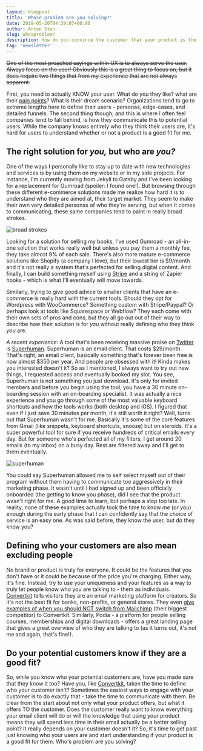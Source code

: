 ```yaml
---
layout: blogpost
title: 'Whose problem are you solving?'
date: 2019-05-20T04:39:07+00:00
author: Anton Sten
slug: whosproblem/
description: How do you convince the customer that your product is the right fit for THEM? Communication, honesty, and knowing your user.
tag: 'newsletter'
---
```


~~One of the most preached sayings within UX is to always serve the user. Always focus on the user! Obviously this is a great thing to focus on, but it does require two things that from my experience that are not always apparent.~~

First, you need to actually KNOW your user. What do you they like? what are their [pain points](https://www.antonsten.com/understanding-pain-dream-fix/)? What is their dream scenario? Organizations tend to go to extreme lengths here to define their users - personas, edge-cases, and detailed funnels. The second thing though, and this is where I often feel companies tend to fall behind, is how they communicate this to potential users. While the company knows entirely who they think their users are, it's hard for users to understand whether or not a product is a good fit for me.

## The right solution for *you,* but who are *you?*

One of the ways I personally like to stay up to date with new technologies and services is by using them on my website or in my side projects. For instance, I'm currently moving from Jekyll to Gatsby and I've been looking for a replacement for Gumroad (spoiler: I found one!). But browsing through these different e-commerce solutions made me realize how hard it is to understand who they are aimed at, their target market. They seem to make their own very detailed personas of who they're serving, but when it comes to communicating, these same companies tend to paint in really broad strokes.

![broad strokes](/images/broad_strokes.png)

Looking for a solution for selling my books, I've used Gumroad - an all-in-one solution that works really well but unless you pay them a monthly fee, they take almost 9% of each sale. There's also more mature e-commerce solutions like Shopify (a company I love), but their lowest tier is $9/month and it's not really a system that's perfected for selling digital content. And finally, I can build something myself using [Stripe](https://stripe.com/docs/payments/checkout) and a string of Zapier hooks - which is what I'll eventually will move towards.

Similarly, trying to give good advice to smaller clients that have an e-commerce is really hard with the current tools. Should they opt for Wordpress with WooCommerce? Something custom with Stripe/Paypal? Or perhaps look at tools like Squarespace or Webflow? They each come with their own sets of pros and cons, but they all go out out of their way to describe how their solution is for *you* without really defining who they think *you* are.

*A recent experience:* A tool that's been receiving massive praise on [Twitter](https://twitter.com/Superhuman) is [Superhuman](https://superhuman.com). Superhuman is an email client. That costs $29/month. That's right, an email client, basically something that's forever been free is now almost $350 per year. And people are obsessed with it! Kinda makes you interested doesn't it? So as I mentioned, I always want to try out new things, I requested access and eventually booked my slot. You see, Superhuman is not something you just download. It's only for invited members and before you begin using the tool, you have a 30 minute on-boarding session with an on-boarding specialist. It was actually a nice experience and you go through some of the most valuable keyboard shortcuts and how the tools works (both desktop and iOS). I figured that even if I just save 30 minutes per month, it's still worth it right? Well, turns out that Superhuman wasn't for me. Basically it's some of the core features from Gmail (like snippets, keyboard shortcuts, snooze) but on steroids. It's a super powerful tool for sure if you receive hundreds of critical emails every day. But for someone who's perfected all of my filters, I get around 20 emails (to my inbox) on a busy day. Rest are filtered away and I'll get to them eventually.

![superhuman](/images/superhuman.png)

You could say Superhuman allowed me to self select myself out of their program without them having to communicate too aggressively in their marketing phase. It wasn't until I had signed up and been officially onboarded (the getting to know you phase), did I see that the product wasn't right for me. A good time to learn, but perhaps a step too late. In reality, none of these examples actually took the time to know *me* (or *you*) enough during the early phase that I can confidently say that the choice of service is an easy one. As was said before, they know the user, but do they know you?

## Defining who your customers are also mean excluding people

No brand or product is truly for everyone. It could be the features that you don't have or it could be because of the price you're charging. Either way, it's fine. Instead, try to use your uniqueness and your features as a way to truly let people know who you are talking to - them as individuals. [Convertkit](https://mbsy.co/convertkit/antonsten) tells visitors they are an email marketing platform for creators. So it's not  the best fit for banks, non-profits, or general stores. They even [give examples of when you should NOT switch from Mailchimp](https://convertkit.com/5-reasons-switch-mailchimp-convertkit/) (their biggest competitor) to Convertkit. Similarly, Podia - a platform for people selling courses, memberships and digital downloads - offers a great landing page that gives a great overview of who they are talking to (as it turns out, it's not me and again, that's fine!).

## Do your potential customers know if they are a good fit?

So, while you know who your potential customers are, have you made sure that they know it too? Have you, like [Convertkit](https://mbsy.co/convertkit/antonsten), taken the time to define who your customer isn't? Sometimes the easiest ways to engage with your customer is to do exactly that - take the time to communicate with them. Be clear from the start about not only what your product offers, but what it offers TO the customer. Does the customer really want to know everything your email client will do or will the knowledge that using your product means they will spend less time in their email actually be a better selling point? It really depends on your customer doesn't it? So, it's time to get past just knowing who your users are and start understanding if your product is a good fit for them. Who's problem are you solving?
